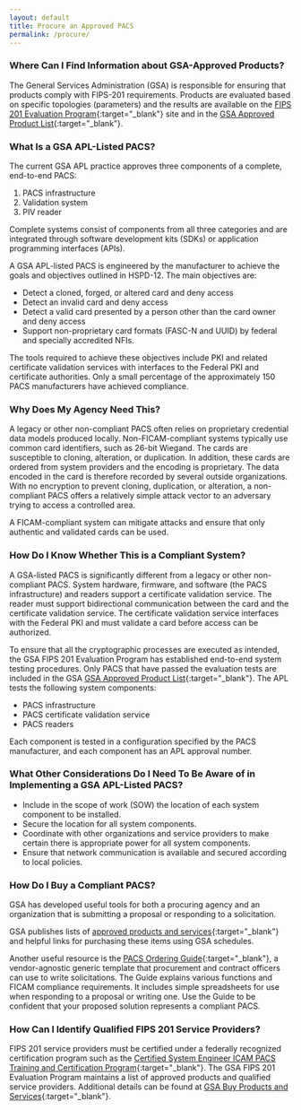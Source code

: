 ```yaml
---
layout: default
title: Procure an Approved PACS
permalink: /procure/
---
```

### Where Can I Find Information about GSA-Approved Products?

The General Services Administration (GSA) is responsible for ensuring that products comply with FIPS-201 requirements. Products are evaluated based on specific topologies (parameters) and the results are available on the [FIPS 201 Evaluation Program](https://www.idmanagement.gov/fips201/){:target="_blank"} site and in the [GSA Approved Product List](https://www.idmanagement.gov/approved-products-list/){:target="_blank"}.

### What Is a GSA APL-Listed PACS?

The current GSA APL practice approves three components of a complete, end-to-end PACS: 

1. PACS infrastructure
2. Validation system 
3. PIV reader  

Complete systems consist of components from all three categories and are integrated through software development kits (SDKs) or application programming interfaces (APIs).

A GSA APL-listed PACS is engineered by the manufacturer to achieve the goals and objectives outlined in HSPD-12.  The main objectives are:

* Detect a cloned, forged, or altered card and deny access 
* Detect an invalid card and deny access 
* Detect a valid card presented by a person other than the card owner and deny access 
* Support non-proprietary card formats (FASC-N and UUID) by federal and specially accredited NFIs.

The tools required to achieve these objectives include PKI and related certificate validation services with interfaces to the Federal PKI and certificate authorities.  Only a small percentage of the approximately 150 PACS manufacturers have achieved compliance.

### Why Does My Agency Need This?<!--Add terms to explain "this"; unclear antecedent.-->

A legacy or other non-compliant PACS often relies on proprietary credential data models produced locally.  Non-FICAM-compliant systems typically use common card identifiers, such as 26-bit Wiegand.  The cards are susceptible to cloning, alteration, or duplication.  In addition, these cards are ordered from system providers and the encoding is proprietary.  The data encoded in the card is therefore recorded by several outside organizations.  With no encryption to prevent cloning, duplication, or alteration, a non-compliant PACS offers a relatively simple attack vector to an adversary trying to access a controlled area.

A FICAM-compliant system can mitigate attacks and ensure that only authentic and validated cards can be used.

### How Do I Know Whether This is a Compliant System?<!--Add terms to explain "this"; unclear antecedent.-->

A GSA-listed PACS is significantly different from a legacy or other non-compliant PACS. System hardware, firmware, and software (the PACS infrastructure) and readers support a certificate validation service.  The reader must support bidirectional communication between the card and the certificate validation service.  The certificate validation service interfaces with the Federal PKI and must validate a card before access can be authorized.

To ensure that all the cryptographic processes are executed as intended, the GSA FIPS 201 Evaluation Program has established end-to-end system testing procedures.  Only PACS that have passed the evaluation tests are included in the GSA [GSA Approved Product List](https://www.idmanagement.gov/approved-products-list/){:target="_blank"}. The APL tests the following system components:
* PACS infrastructure
* PACS certificate validation service
* PACS readers

Each component is tested in a configuration specified by the PACS manufacturer, and each component has an APL approval number.

### What Other Considerations Do I Need To Be Aware of in Implementing a GSA APL-Listed PACS?

* Include in the scope of work (SOW) the location of each system component to be installed.
* Secure the location for all system components.
* Coordinate with other organizations and service providers to make certain there is appropriate power for all system components.
* Ensure that network communication is available and secured according to local policies.

### How Do I Buy a Compliant PACS?

GSA has developed useful tools for both a procuring agency and an organization that is submitting a proposal or responding to a solicitation.

GSA publishes lists of [approved products and services](https://www.idmanagement.gov/buy/){:target="_blank"} and helpful links for purchasing these items using GSA schedules.

Another useful resource is the [PACS Ordering Guide](https://www.gsa.gov/cdnstatic/Guide_to_PACS_-_REVISED_060717.pdf){:target="_blank"}, a vendor-agnostic generic template that procurement and contract officers can use to write solicitations. The Guide explains various functions and FICAM compliance requirements.  It includes simple spreadsheets for use when responding to a proposal or writing one. Use the Guide to be confident that your proposed solution represents a compliant PACS.

### How Can I Identify Qualified FIPS 201 Service Providers?

FIPS 201 service providers must be certified under a federally recognized certification program such as the [Certified System Engineer ICAM PACS Training and Certification Program](https://www.securetechalliance.org/activities-certified-system-engineer-icam-pacs-training-and-certification-program/){:target="_blank"}<!--Replaced original broken link with current program name and website URL.-->.  The GSA FIPS 201 Evaluation Program maintains a list of approved products and qualified service providers.  Additional details can be found at [GSA Buy Products and Services](https://www.idmanagement.gov/buy/){:target="_blank"}.<!--Corrected reference and GSA website name.-->

